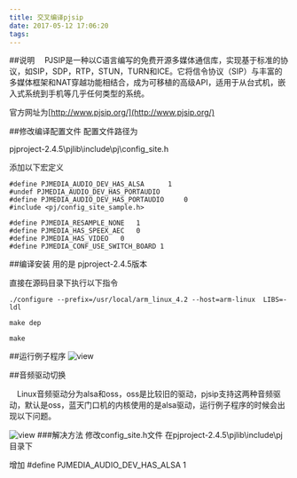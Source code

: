 ```yaml
---
title: 交叉编译pjsip
date: 2017-05-12 17:06:20
tags:
---
```



##说明
&emsp;PJSIP是一种以C语言编写的免费开源多媒体通信库，实现基于标准的协议，如SIP，SDP，RTP，STUN，TURN和ICE。它将信令协议（SIP）与丰富的多媒体框架和NAT穿越功能相结合，成为可移植的高级API，适用于从台式机，嵌入式系统到手机等几乎任何类型的系统。

官方网址为[http://www.pjsip.org/](http://www.pjsip.org/)

##修改编译配置文件
配置文件路径为

pjproject-2.4.5\pjlib\include\pj\config_site.h

添加以下宏定义
	
	#define PJMEDIA_AUDIO_DEV_HAS_ALSA		1
	#undef PJMEDIA_AUDIO_DEV_HAS_PORTAUDIO
	#define PJMEDIA_AUDIO_DEV_HAS_PORTAUDIO		0
	#include <pj/config_site_sample.h>
	
	#define PJMEDIA_RESAMPLE_NONE   1
	#define PJMEDIA_HAS_SPEEX_AEC   0
	#define PJMEDIA_HAS_VIDEO   0
	#define PJMEDIA_CONF_USE_SWITCH_BOARD 1



##编译安装
用的是  pjproject-2.4.5版本

直接在源码目录下执行以下指令

	./configure --prefix=/usr/local/arm_linux_4.2 --host=arm-linux  LIBS=-ldl
	
	make dep
	
	make

##运行例子程序
![view](http://ohjvpki1b.bkt.clouddn.com/build_pjsip.png)

##音频驱动切换

&emsp;Linux音频驱动分为alsa和oss，oss是比较旧的驱动，pjsip支持这两种音频驱动，默认是oss，蓝天门口机的内核使用的是alsa驱动，运行例子程序的时候会出现以下问题。

![view](http://ohjvpki1b.bkt.clouddn.com/pjsip_device.png)
###解决方法
修改config_site.h文件  在pjproject-2.4.5\pjlib\include\pj目录下

增加
	#define PJMEDIA_AUDIO_DEV_HAS_ALSA 1
